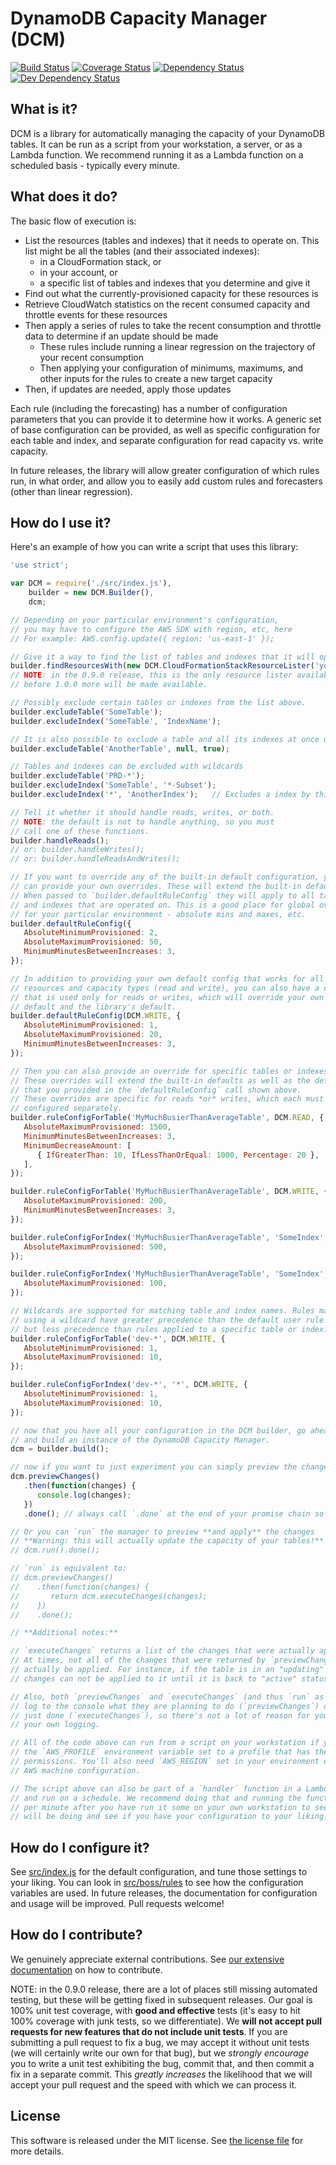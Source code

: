 # DynamoDB Capacity Manager (DCM)

[![Build Status](https://travis-ci.org/silvermine/dynamodb-capacity-manager.svg?branch=master)](https://travis-ci.org/silvermine/dynamodb-capacity-manager)
[![Coverage Status](https://coveralls.io/repos/github/silvermine/dynamodb-capacity-manager/badge.svg?branch=master)](https://coveralls.io/github/silvermine/dynamodb-capacity-manager?branch=master)
[![Dependency Status](https://david-dm.org/silvermine/dynamodb-capacity-manager.svg)](https://david-dm.org/silvermine/dynamodb-capacity-manager)
[![Dev Dependency Status](https://david-dm.org/silvermine/dynamodb-capacity-manager/dev-status.svg)](https://david-dm.org/silvermine/dynamodb-capacity-manager#info=devDependencies&view=table)


## What is it?

DCM is a library for automatically managing the capacity of your DynamoDB tables.
It can be run as a script from your workstation, a server, or as a Lambda function.
We recommend running it as a Lambda function on a scheduled basis - typically
every minute.


## What does it do?

The basic flow of execution is:

   * List the resources (tables and indexes) that it needs to operate on. This list might be all the tables (and their associated indexes):
      * in a CloudFormation stack, or
      * in your account, or
      * a specific list of tables and indexes that you determine and give it
   * Find out what the currently-provisioned capacity for these resources is
   * Retrieve CloudWatch statistics on the recent consumed capacity and throttle events for these resources
   * Then apply a series of rules to take the recent consumption and throttle data to determine if an update should be made
      * These rules include running a linear regression on the trajectory of your recent consumption
      * Then applying your configuration of minimums, maximums, and other inputs for the rules to create a new target capacity
   * Then, if updates are needed, apply those updates

Each rule (including the forecasting) has a number of configuration parameters
that you can provide it to determine how it works. A generic set of base
configuration can be provided, as well as specific configuration for each table
and index, and separate configuration for read capacity vs. write capacity.

In future releases, the library will allow greater configuration of which rules
run, in what order, and allow you to easily add custom rules and forecasters
(other than linear regression).


## How do I use it?

Here's an example of how you can write a script that uses this library:

```js
'use strict';

var DCM = require('./src/index.js'),
    builder = new DCM.Builder(),
    dcm;

// Depending on your particular environment's configuration,
// you may have to configure the AWS SDK with region, etc, here
// For example: AWS.config.update({ region: 'us-east-1' });

// Give it a way to find the list of tables and indexes that it will operate on:
builder.findResourcesWith(new DCM.CloudFormationStackResourceLister('your-stack-name'));
// NOTE: in the 0.9.0 release, this is the only resource lister available, but
// before 1.0.0 more will be made available.

// Possibly exclude certain tables or indexes from the list above.
builder.excludeTable('SomeTable');
builder.excludeIndex('SomeTable', 'IndexName');

// It is also possible to exclude a table and all its indexes at once using:
builder.excludeTable('AnotherTable', null, true);

// Tables and indexes can be excluded with wildcards
builder.excludeTable('PRD-*');
builder.excludeIndex('SomeTable', '*-Subset');
builder.excludeIndex('*', 'AnotherIndex');   // Excludes a index by this name on any tables it is present for

// Tell it whether it should handle reads, writes, or both.
// NOTE: the default is not to handle anything, so you must
// call one of these functions.
builder.handleReads();
// or: builder.handleWrites();
// or: builder.handleReadsAndWrites();

// If you want to override any of the built-in default configuration, you
// can provide your own overrides. These will extend the built-in defaults.
// When passed to `builder.defaultRuleConfig` they will apply to all tables
// and indexes that are operated on. This is a good place for global overrides
// for your particular environment - absolute mins and maxes, etc.
builder.defaultRuleConfig({
   AbsoluteMinimumProvisioned: 2,
   AbsoluteMaximumProvisioned: 50,
   MinimumMinutesBetweenIncreases: 3,
});

// In addition to providing your own default config that works for all
// resources and capacity types (read and write), you can also have a default
// that is used only for reads or writes, which will override your own generic
// default and the library's default.
builder.defaultRuleConfig(DCM.WRITE, {
   AbsoluteMinimumProvisioned: 1,
   AbsoluteMaximumProvisioned: 20,
   MinimumMinutesBetweenIncreases: 3,
});

// Then you can also provide an override for specific tables or indexes.
// These overrides will extend the built-in defaults as well as the defaults
// that you provided in the `defaultRuleConfig` call shown above.
// These overrides are specific for reads *or* writes, which each must be
// configured separately.
builder.ruleConfigForTable('MyMuchBusierThanAverageTable', DCM.READ, {
   AbsoluteMaximumProvisioned: 1500,
   MinimumMinutesBetweenIncreases: 3,
   MinimumDecreaseAmount: [
      { IfGreaterThan: 10, IfLessThanOrEqual: 1000, Percentage: 20 },
   ],
});

builder.ruleConfigForTable('MyMuchBusierThanAverageTable', DCM.WRITE, {
   AbsoluteMaximumProvisioned: 200,
   MinimumMinutesBetweenIncreases: 3,
});

builder.ruleConfigForIndex('MyMuchBusierThanAverageTable', 'SomeIndex', DCM.READ, {
   AbsoluteMaximumProvisioned: 500,
});

builder.ruleConfigForIndex('MyMuchBusierThanAverageTable', 'SomeIndex', DCM.WRITE, {
   AbsoluteMaximumProvisioned: 100,
});

// Wildcards are supported for matching table and index names. Rules matched
// using a wildcard have greater precedence than the default user rule config,
// but less precedence than rules applied to a specific table or index.
builder.ruleConfigForTable('dev-*', DCM.WRITE, {
   AbsoluteMinimumProvisioned: 1,
   AbsoluteMaximumProvisioned: 10,
});

builder.ruleConfigForIndex('dev-*', '*', DCM.WRITE, {
   AbsoluteMinimumProvisioned: 1,
   AbsoluteMaximumProvisioned: 10,
});

// now that you have all your configuration in the DCM builder, go ahead
// and build an instance of the DynamoDB Capacity Manager.
dcm = builder.build();

// now if you want to just experiment you can simply preview the changes:
dcm.previewChanges()
   .then(function(changes) {
      console.log(changes);
   })
   .done(); // always call `.done` at the end of your promise chain so errors are thrown

// Or you can `run` the manager to preview **and apply** the changes
// **Warning: this will actually update the capacity of your tables!**
// dcm.run().done();

// `run` is equivalent to:
// dcm.previewChanges()
//    .then(function(changes) {
//       return dcm.executeChanges(changes);
//    })
//    .done();

// **Additional notes:**

// `executeChanges` returns a list of the changes that were actually applied.
// At times, not all of the changes that were returned by `previewChanges` can
// actually be applied. For instance, if the table is in an "updating" status,
// changes can not be applied to it until it is back to "active" status.

// Also, both `previewChanges` and `executeChanges` (and thus `run` as well) will
// log to the console what they are planning to do (`previewChanges`) or have
// just done (`executeChanges`), so there's not a lot of reason for you to add
// your own logging.

// All of the code above can run from a script on your workstation if you have
// the `AWS_PROFILE` environment variable set to a profile that has the appropriate
// permissions. You'll also need `AWS_REGION` set in your environment or in your
// AWS machine configuration.

// The script above can also be part of a `handler` function in a Lambda function
// and run on a schedule. We recommend doing that and running the function once
// per minute after you have run it some on your own workstation to see what it
// will be doing and see if you have your configuration to your liking.
```

## How do I configure it?

See [src/index.js](src/index.js) for the default configuration, and tune those
settings to your liking. You can look in [src/boss/rules](src/boss/rules) to see
how the configuration variables are used. In future releases, the documentation
for configuration and usage will be improved. Pull requests welcome!


## How do I contribute?

We genuinely appreciate external contributions. See [our extensive
documentation](https://github.com/silvermine/silvermine-info#contributing) on
how to contribute.

NOTE: in the 0.9.0 release, there are a lot of places still missing automated testing,
but these will be getting fixed in subsequent releases. Our goal is 100% unit test
coverage, with **good and effective** tests (it's easy to hit 100% coverage with junk
tests, so we differentiate). We **will not accept pull requests for new features that do
not include unit tests**. If you are submitting a pull request to fix a bug, we may accept
it without unit tests (we will certainly write our own for that bug), but we *strongly
encourage* you to write a unit test exhibiting the bug, commit that, and then commit a fix
in a separate commit. This *greatly increases* the likelihood that we will accept your pull
request and the speed with which we can process it.


## License

This software is released under the MIT license. See [the license file](LICENSE) for more details.
